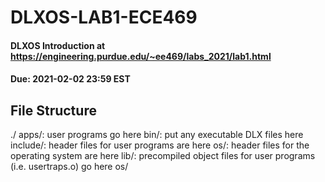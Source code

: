 # DLXOS-LAB1-ECE469
#### DLXOS Introduction at https://engineering.purdue.edu/~ee469/labs_2021/lab1.html
#### Due: 2021-02-02 23:59 EST


## File Structure

./
    apps/: user programs go here
    bin/: put any executable DLX files here
    include/:
        header files for user programs are here
        os/: header files for the operating system are here
    lib/: precompiled object files for user programs (i.e. usertraps.o) go here
    os/